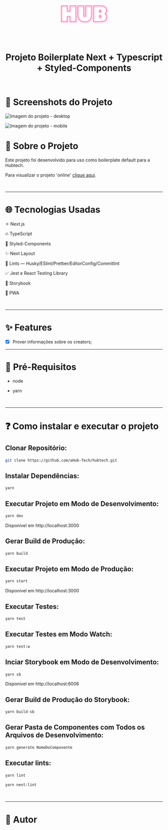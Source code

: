 <div align="center">

![Logo](public/img/logo.png)
</div>

<br />
<br />

<h1 align="center">Projeto Boilerplate Next + Typescript + Styled-Components</h1>

<br />

# :camera_flash: Screenshots do Projeto

![Imagem do projeto - desktop](screenshots/desktop.png)

![Imagem do projeto - mobile](screenshots/mobile.png)

# :memo: Sobre o Projeto

Este projeto foi desenvolvido para uso como boilerplate default para a Hubtech.

Para visualizar o projeto 'online' [clique aqui](https://meusitenavercel).

<br />

---

# :globe_with_meridians: Tecnologias Usadas

⚛ Next.js

🔥 TypeScript

💅 Styled-Components

✨ Next Layout

🚩 Lints — Husky/ESlint/Prettier/EditorConfig/Commitlint

✅ Jest e React Testing Library

📝 Storybook

📱 PWA

<br />

---

# :sparkles: Features

- [x] Prover informações sobre os creators;

---

# :triangular_flag_on_post: Pré-Requisitos

- node

- yarn

<br />

---

# :question: Como instalar e executar o projeto

## Clonar Repositório:

```bash
git clone https://github.com/aHub-Tech/hubtech.git
```

## Instalar Dependências:

```bash
yarn
```

## Executar Projeto em Modo de Desenvolvimento:

```bash
yarn dev
```

Disponível em http://localhost:3000

## Gerar Build de Produção:

```bash
yarn build
```

## Executar Projeto em Modo de Produção:

```bash
yarn start
```

Disponível em http://localhost:3000

## Executar Testes:

```bash
yarn test
```

## Executar Testes em Modo Watch:

```bash
yarn test:w
```

## Inciar Storybook em Modo de Desenvolvimento:

```bash
yarn sb
```

Disponível em http://localhost:6006

## Gerar Build de Produção do Storybook:

```bash
yarn build-sb
```

## Gerar Pasta de Componentes com Todos os Arquivos de Desenvolvimento:

```bash
yarn generate NomeDoComponente
```

## Executar lints:

```bash
yarn lint
```

```bash
yarn next:lint
```

<br />

---

# :closed_book: Autor
